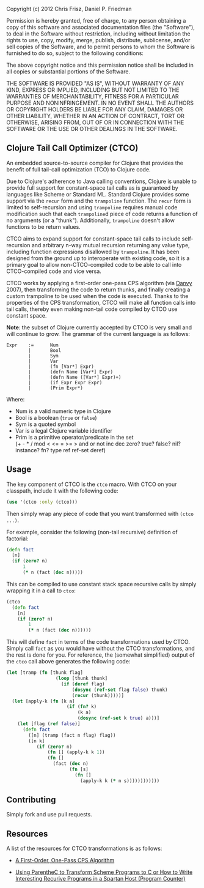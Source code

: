 Copyright (c) 2012 Chris Frisz, Daniel P. Friedman

Permission is hereby granted, free of charge, to any person obtaining
a copy of this software and associated documentation files (the
"Software"), to deal in the Software without restriction, including
without limitation the rights to use, copy, modify, merge, publish,
distribute, sublicense, and/or sell copies of the Software, and to
permit persons to whom the Software is furnished to do so, subject to
the following conditions:

The above copyright notice and this permission notice shall be
included in all copies or substantial portions of the Software.

THE SOFTWARE IS PROVIDED "AS IS", WITHOUT WARRANTY OF ANY KIND,
EXPRESS OR IMPLIED, INCLUDING BUT NOT LIMITED TO THE WARRANTIES OF
MERCHANTABILITY, FITNESS FOR A PARTICULAR PURPOSE AND
NONINFRINGEMENT. IN NO EVENT SHALL THE AUTHORS OR COPYRIGHT HOLDERS BE
LIABLE FOR ANY CLAIM, DAMAGES OR OTHER LIABILITY, WHETHER IN AN ACTION
OF CONTRACT, TORT OR OTHERWISE, ARISING FROM, OUT OF OR IN CONNECTION
WITH THE SOFTWARE OR THE USE OR OTHER DEALINGS IN THE SOFTWARE.


## Clojure Tail Call Optimizer (CTCO)

An embedded source-to-source compiler for Clojure that provides the
benefit of full tail-call optimization (TCO) to Clojure code.

Due to Clojure's adherence to Java calling conventions, Clojure is
unable to provide full support for constant-space tail calls as is
guaranteed by languages like Scheme or Standard ML. Standard Clojure
provides some support via the `recur` form and the `trampoline`
function. The `recur` form is limited to self-recursion and using
`trampoline` requires manual code modification such that each
`trampoline`d piece of code returns a function of no arguments (or a
"thunk"). Additionally, `trampoline` doesn't allow functions to be
return values.

CTCO aims to expand support for constant-space tail calls to include
self-recursion and arbitrary n-way mutual recursion returning any
value type, including function expressions disallowed by
`trampoline`. It has been designed from the ground up to interoperate
with existing code, so it is a primary goal to allow non-CTCO-compiled
code to be able to call into CTCO-compiled code and vice versa.

CTCO works by applying a first-order one-pass CPS algorithm (via
[Danvy](http://www.cs.au.dk/~danvy/index-previous.html) 2007), then
transforming the code to return thunks, and finally creating a custom
trampoline to be used when the code is executed. Thanks to the
properties of the CPS transformation, CTCO will make all function calls
into tail calls, thereby even making non-tail code compiled by CTCO use
constant space.

**Note**: the subset of Clojure currently accepted by CTCO is very
small and will continue to grow. The grammar of the current language
is as follows:

    Expr    :=      Num  
            |       Bool  
            |       Sym  
            |       Var  
            |       (fn [Var*] Expr)  
            |       (defn Name [Var*] Expr)  
            |       (defn Name ([Var*] Expr)+)  
            |       (if Expr Expr Expr)  
            |       (Prim Expr*)  

Where:

* Num is a valid numeric type in Clojure  
* Bool is a boolean (`true` or `false`)  
* Sym is a quoted symbol  
* Var is a legal Clojure variable identifier  
* Prim is a primitive operator/predicate in the set   
   (+ - * / mod < <= = >= > and or not inc dec zero? true? false? nil?
   instance? fn? type ref ref-set deref)

## Usage

The key component of CTCO is the `ctco` macro. With CTCO on your
classpath, include it with the following code:

```clojure
(use '(ctco :only (ctco)))
```

Then simply wrap any piece of code that you want transformed with
`(ctco ...)`. 

For example, consider the following (non-tail recursive) definition of
factorial:

```clojure
(defn fact
  [n]
  (if (zero? n)
      1
      (* n (fact (dec n)))))
```

This can be compiled to use constant stack space recursive calls by
simply wrapping it in a call to `ctco`:

```clojure
(ctco
  (defn fact
    [n]
    (if (zero? n)
        1
        (* n (fact (dec n))))))
```

This will define `fact` in terms of the code transformations used by
CTCO. Simply call `fact` as you would have without the CTCO
transformations, and the rest is done for you. For reference, the
(somewhat simplified) output of the `ctco` call above generates the
following code:

```clojure
(let [tramp (fn [thunk flag]
                  (loop [thunk thunk]
                    (if (deref flag)
                        (dosync (ref-set flag false) thunk)
                        (recur (thunk)))))]
  (let [apply-k (fn [k a]
                      (if (fn? k)
                          (k a)
                          (dosync (ref-set k true) a)))]
    (let [flag (ref false)]
      (defn fact
        ([n] (tramp (fact n flag) flag))
        ([n k]
           (if (zero? n)
               (fn [] (apply-k k 1))
               (fn []
                 (fact (dec n)
                       (fn [s]
                         (fn []
                           (apply-k k (* n s))))))))))))
```


## Contributing

Simply fork and use pull requests.


## Resources

A list of the resources for CTCO transformations is as follows:

* [A First-Order, One-Pass CPS Algorithm](http://www.brics.dk/RS/01/49/BRICS-RS-01-49.pdf)
  
* [Using ParentheC to Transform Scheme Programs to C or How to Write Interesting Recurive Programs in a Spartan Host (Program Counter)](https://www.google.com/url?sa=t&rct=j&q=&esrc=s&source=web&cd=1&ved=0CCUQFjAA&url=https%3A%2F%2Fwww.cs.indiana.edu%2Fcgi-pub%2Fc311%2Flib%2Fexe%2Ffetch.php%3Fmedia%3Dparenthec.pdf&ei=LNaST93BO4i46QHnyMCcBA&usg=AFQjCNG-Chb76N9lNVHO2ymtnAjo9Fvt0g&sig2=SR2itLI00reGEjRCrw-edQ&cad=rja)
